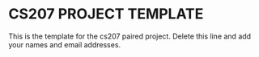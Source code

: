 CS207 PROJECT TEMPLATE
====
This is the template for the cs207 paired project.  Delete this line and add your names and email addresses.

